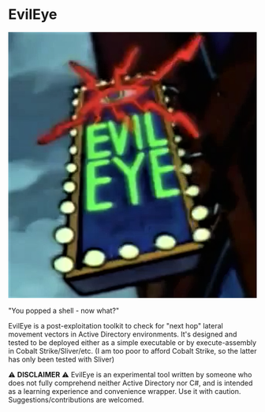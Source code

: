 # EvilEye
![For those of us too lazy for Bloodhound](img/evileye.png)

"You popped a shell - now what?" 

EvilEye is a post-exploitation toolkit to check for "next hop" lateral movement vectors in Active Directory environments. 
It's designed and tested to be deployed either as a simple executable or by execute-assembly in Cobalt Strike/Sliver/etc. (I am too poor to afford Cobalt Strike, so the latter has only been tested with Sliver)

⚠️ **DISCLAIMER** ⚠️
EvilEye is an experimental tool written by someone who does not fully comprehend neither Active Directory nor C#, and is intended as a learning experience and convenience wrapper. Use it with caution. Suggestions/contributions are welcomed. 
